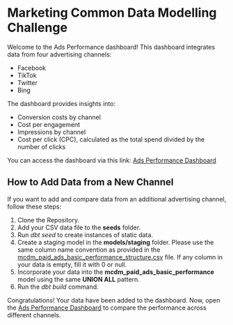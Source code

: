 # Marketing Common Data Modelling Challenge

Welcome to the Ads Performance dashboard! This dashboard integrates data from four advertising channels:

- Facebook
- TikTok
- Twitter
- Bing

The dashboard provides insights into:

- Conversion costs by channel
- Cost per engagement
- Impressions by channel
- Cost per click (CPC), calculated as the total spend divided by the number of clicks

You can access the dashboard via this link: [Ads Performance Dashboard](https://lookerstudio.google.com/u/1/reporting/3b7227f1-b27e-4a1a-a5de-4836d60941bf/page/tEnnC)

## How to Add Data from a New Channel

If you want to add and compare data from an additional advertising channel, follow these steps:

1. Clone the Repository.
2. Add your CSV data file to the **seeds** folder.
3. Run *dbt seed* to create instances of static data.
3. Create a staging model in the **models/staging** folder. Please use the same column name convention as provided in the [mcdm_paid_ads_basic_performance_structure.csv](seeds/mcdm_paid_ads_basic_performance_structure.csv) file. If any column in your data is empty, fill it with 0 or null.
4. Incorporate your data into the **mcdm_paid_ads_basic_performance** model using the same **UNION ALL** pattern.
5. Run the *dbt build* command.

Congratulations! Your data have been added to the dashboard. Now, open the [Ads Performance Dashboard](https://lookerstudio.google.com/u/1/reporting/3b7227f1-b27e-4a1a-a5de-4836d60941bf/page/tEnnC) to compare the performance across different channels.
